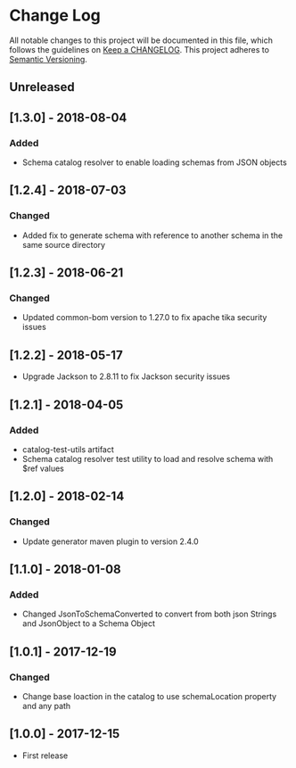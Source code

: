 # Change Log
All notable changes to this project will be documented in this file, which follows the guidelines 
on [Keep a CHANGELOG](http://keepachangelog.com/). This project adheres to 
[Semantic Versioning](http://semver.org/).

## Unreleased
## [1.3.0] - 2018-08-04
### Added
- Schema catalog resolver to enable loading schemas from JSON objects

## [1.2.4] - 2018-07-03

### Changed
- Added fix to generate schema with reference to another schema in the same source directory

## [1.2.3] - 2018-06-21

### Changed
- Updated common-bom version to 1.27.0 to fix apache tika security issues

## [1.2.2] - 2018-05-17
- Upgrade Jackson to 2.8.11 to fix Jackson security issues 

## [1.2.1] - 2018-04-05
### Added
- catalog-test-utils artifact
- Schema catalog resolver test utility to load and resolve schema with $ref values 

## [1.2.0] - 2018-02-14
### Changed
- Update generator maven plugin to version 2.4.0

## [1.1.0] - 2018-01-08
### Added
- Changed JsonToSchemaConverted to convert from both json Strings and JsonObject to a Schema Object

## [1.0.1] - 2017-12-19
### Changed
- Change base loaction in the catalog to use schemaLocation property and any path

## [1.0.0] - 2017-12-15
- First release
